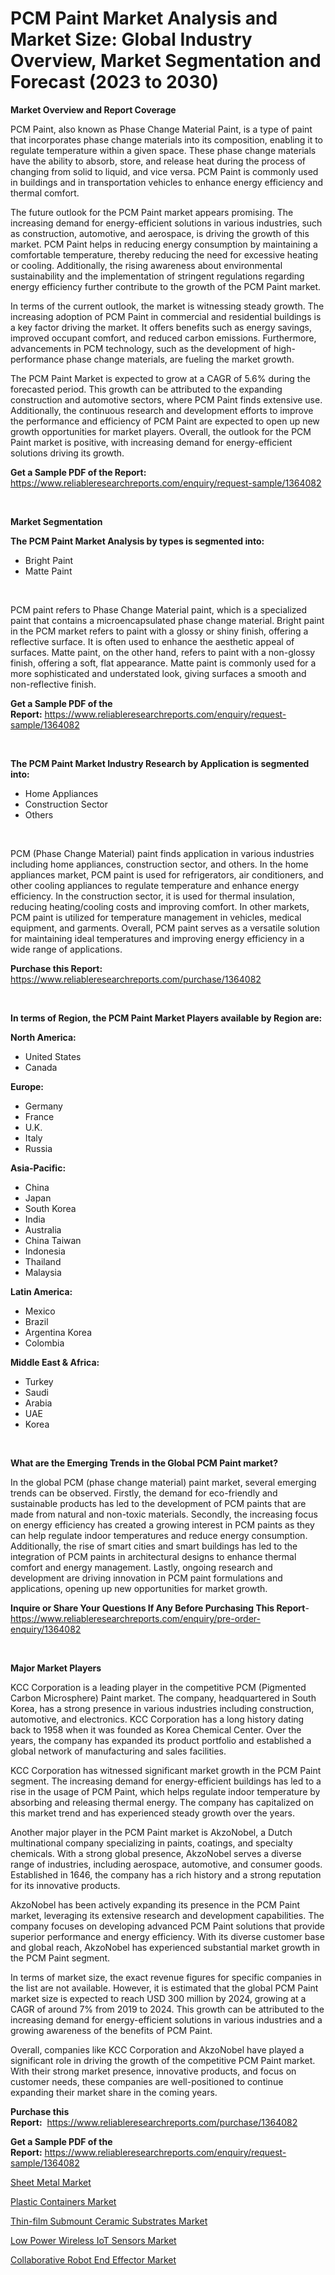 <p><h1>PCM Paint Market Analysis and Market Size: Global Industry Overview, Market Segmentation and Forecast (2023 to 2030)</h1></p><p><strong>Market Overview and Report Coverage</strong></p>
<p><p>PCM Paint, also known as Phase Change Material Paint, is a type of paint that incorporates phase change materials into its composition, enabling it to regulate temperature within a given space. These phase change materials have the ability to absorb, store, and release heat during the process of changing from solid to liquid, and vice versa. PCM Paint is commonly used in buildings and in transportation vehicles to enhance energy efficiency and thermal comfort.</p><p>The future outlook for the PCM Paint market appears promising. The increasing demand for energy-efficient solutions in various industries, such as construction, automotive, and aerospace, is driving the growth of this market. PCM Paint helps in reducing energy consumption by maintaining a comfortable temperature, thereby reducing the need for excessive heating or cooling. Additionally, the rising awareness about environmental sustainability and the implementation of stringent regulations regarding energy efficiency further contribute to the growth of the PCM Paint market.</p><p>In terms of the current outlook, the market is witnessing steady growth. The increasing adoption of PCM Paint in commercial and residential buildings is a key factor driving the market. It offers benefits such as energy savings, improved occupant comfort, and reduced carbon emissions. Furthermore, advancements in PCM technology, such as the development of high-performance phase change materials, are fueling the market growth.</p><p>The PCM Paint Market is expected to grow at a CAGR of 5.6% during the forecasted period. This growth can be attributed to the expanding construction and automotive sectors, where PCM Paint finds extensive use. Additionally, the continuous research and development efforts to improve the performance and efficiency of PCM Paint are expected to open up new growth opportunities for market players. Overall, the outlook for the PCM Paint market is positive, with increasing demand for energy-efficient solutions driving its growth.</p></p>
<p><strong>Get a Sample PDF of the Report:</strong> <a href="https://www.reliableresearchreports.com/enquiry/request-sample/1364082">https://www.reliableresearchreports.com/enquiry/request-sample/1364082</a></p>
<p>&nbsp;</p>
<p><strong>Market Segmentation</strong></p>
<p><strong>The PCM Paint Market Analysis by types is segmented into:</strong></p>
<p><ul><li>Bright Paint</li><li>Matte Paint</li></ul></p>
<p>&nbsp;</p>
<p><p>PCM paint refers to Phase Change Material paint, which is a specialized paint that contains a microencapsulated phase change material. Bright paint in the PCM market refers to paint with a glossy or shiny finish, offering a reflective surface. It is often used to enhance the aesthetic appeal of surfaces. Matte paint, on the other hand, refers to paint with a non-glossy finish, offering a soft, flat appearance. Matte paint is commonly used for a more sophisticated and understated look, giving surfaces a smooth and non-reflective finish.</p></p>
<p><strong>Get a Sample PDF of the Report:</strong>&nbsp;<a href="https://www.reliableresearchreports.com/enquiry/request-sample/1364082">https://www.reliableresearchreports.com/enquiry/request-sample/1364082</a></p>
<p>&nbsp;</p>
<p><strong>The PCM Paint Market Industry Research by Application is segmented into:</strong></p>
<p><ul><li>Home Appliances</li><li>Construction Sector</li><li>Others</li></ul></p>
<p>&nbsp;</p>
<p><p>PCM (Phase Change Material) paint finds application in various industries including home appliances, construction sector, and others. In the home appliances market, PCM paint is used for refrigerators, air conditioners, and other cooling appliances to regulate temperature and enhance energy efficiency. In the construction sector, it is used for thermal insulation, reducing heating/cooling costs and improving comfort. In other markets, PCM paint is utilized for temperature management in vehicles, medical equipment, and garments. Overall, PCM paint serves as a versatile solution for maintaining ideal temperatures and improving energy efficiency in a wide range of applications.</p></p>
<p><strong>Purchase this Report:</strong>&nbsp; <a href="https://www.reliableresearchreports.com/purchase/1364082">https://www.reliableresearchreports.com/purchase/1364082</a></p>
<p>&nbsp;</p>
<p><strong>In terms of Region, the PCM Paint Market Players available by Region are:</strong></p>
<p>
    <p> <strong> North America: </strong>
        <ul>
            <li>United States</li>
            <li>Canada</li>
        </ul>
        </p> 
    <p> <strong> Europe: </strong>
        <ul>
            <li>Germany</li>
            <li>France</li>
            <li>U.K.</li>
            <li>Italy</li>
            <li>Russia</li>
        </ul>
        </p> 
    <p> <strong> Asia-Pacific: </strong>
        <ul>
            <li>China</li>
            <li>Japan</li>
            <li>South Korea</li>
            <li>India</li>
            <li>Australia</li>
            <li>China Taiwan</li>
            <li>Indonesia</li>
            <li>Thailand</li>
            <li>Malaysia</li>
        </ul>
        </p> 
    <p> <strong> Latin America: </strong>
        <ul>
            <li>Mexico</li>
            <li>Brazil</li>
            <li>Argentina Korea</li>
            <li>Colombia</li>
        </ul>
        </p> 
    <p> <strong> Middle East & Africa: </strong>
        <ul>
            <li>Turkey</li>
            <li>Saudi</li>
            <li>Arabia</li>
            <li>UAE</li>
            <li>Korea</li>
        </ul>
    </p>
    </p>
<p>&nbsp;</p>
<p><strong>What are the Emerging Trends in the Global PCM Paint market?</strong></p>
<p><p>In the global PCM (phase change material) paint market, several emerging trends can be observed. Firstly, the demand for eco-friendly and sustainable products has led to the development of PCM paints that are made from natural and non-toxic materials. Secondly, the increasing focus on energy efficiency has created a growing interest in PCM paints as they can help regulate indoor temperatures and reduce energy consumption. Additionally, the rise of smart cities and smart buildings has led to the integration of PCM paints in architectural designs to enhance thermal comfort and energy management. Lastly, ongoing research and development are driving innovation in PCM paint formulations and applications, opening up new opportunities for market growth.</p></p>
<p><strong>Inquire or Share Your Questions If Any Before Purchasing This Report</strong>- <a href="https://www.reliableresearchreports.com/enquiry/pre-order-enquiry/1364082">https://www.reliableresearchreports.com/enquiry/pre-order-enquiry/1364082</a></p>
<p>&nbsp;</p>
<p><strong>Major Market Players</strong></p>
<p><p>KCC Corporation is a leading player in the competitive PCM (Pigmented Carbon Microsphere) Paint market. The company, headquartered in South Korea, has a strong presence in various industries including construction, automotive, and electronics. KCC Corporation has a long history dating back to 1958 when it was founded as Korea Chemical Center. Over the years, the company has expanded its product portfolio and established a global network of manufacturing and sales facilities.</p><p>KCC Corporation has witnessed significant market growth in the PCM Paint segment. The increasing demand for energy-efficient buildings has led to a rise in the usage of PCM Paint, which helps regulate indoor temperature by absorbing and releasing thermal energy. The company has capitalized on this market trend and has experienced steady growth over the years.</p><p>Another major player in the PCM Paint market is AkzoNobel, a Dutch multinational company specializing in paints, coatings, and specialty chemicals. With a strong global presence, AkzoNobel serves a diverse range of industries, including aerospace, automotive, and consumer goods. Established in 1646, the company has a rich history and a strong reputation for its innovative products.</p><p>AkzoNobel has been actively expanding its presence in the PCM Paint market, leveraging its extensive research and development capabilities. The company focuses on developing advanced PCM Paint solutions that provide superior performance and energy efficiency. With its diverse customer base and global reach, AkzoNobel has experienced substantial market growth in the PCM Paint segment.</p><p>In terms of market size, the exact revenue figures for specific companies in the list are not available. However, it is estimated that the global PCM Paint market size is expected to reach USD 300 million by 2024, growing at a CAGR of around 7% from 2019 to 2024. This growth can be attributed to the increasing demand for energy-efficient solutions in various industries and a growing awareness of the benefits of PCM Paint.</p><p>Overall, companies like KCC Corporation and AkzoNobel have played a significant role in driving the growth of the competitive PCM Paint market. With their strong market presence, innovative products, and focus on customer needs, these companies are well-positioned to continue expanding their market share in the coming years.</p></p>
<p><strong>Purchase this Report:</strong>&nbsp;&nbsp;<a href="https://www.reliableresearchreports.com/purchase/1364082">https://www.reliableresearchreports.com/purchase/1364082</a></p>
<p></p>
<p><strong>Get a Sample PDF of the Report:</strong>&nbsp;<a href="https://www.reliableresearchreports.com/enquiry/request-sample/1364082">https://www.reliableresearchreports.com/enquiry/request-sample/1364082</a></p>
<p><p><a href="https://github.com/sofayahoo2023/Market-Research-Report-List-1/blob/main/sheet-metal-market.md">Sheet Metal Market</a></p><p><a href="https://github.com/pizolina/Market-Research-Report-List-1/blob/main/plastic-containers-market.md">Plastic Containers Market</a></p><p><a href="https://medium.com/@juansmith1961/thin-film-submount-ceramic-substrates-market-comprehensive-assessment-by-type-application-and-9a4a7f8b51fe">Thin-film Submount Ceramic Substrates Market</a></p><p><a href="https://medium.com/@brandonramos59/low-power-wireless-iot-sensors-market-outlook-industry-overview-and-forecast-2023-to-2030-3c716cdb5e24">Low Power Wireless IoT Sensors Market</a></p><p><a href="https://medium.com/@elianehilll2023/collaborative-robot-end-effector-market-share-evolution-and-market-growth-trends-2023-2030-18fb8b40ee18">Collaborative Robot End Effector Market</a></p></p>